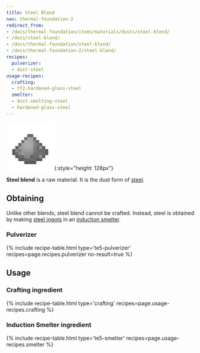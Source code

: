 ```yaml
---
title: Steel Blend
nav: thermal-foundation-2
redirect_from:
- /docs/thermal-foundation/items/materials/dusts/steel-blend/
- /docs/steel-blend/
- /docs/thermal-foundation/steel-blend/
- /docs/thermal-foundation-2/steel-blend/
recipes:
  pulverizer:
  - dust-steel
usage-recipes:
  crafting:
  - tf2-hardened-glass-steel
  smelter:
  - dust-smelting-steel
  - hardened-glass-steel
---
```


![Steel blend](/assets/images/thermal-foundation-2/dust-steel.png){:style="height: 128px"}


**Steel blend** is a raw material. It is the dust form of
[steel](/docs/1.12/thermal-foundation-2/steel-ingot/).


Obtaining
---------

Unlike other blends, steel blend cannot be crafted. Instead, steel is obtained
by making [steel ingots](/docs/1.12/thermal-foundation-2/steel-ingot/) in an [induction
smelter](/docs/1.12/thermal-expansion-5/induction-smelter/).

### Pulverizer
{% include recipe-table.html type='te5-pulverizer' recipes=page.recipes.pulverizer no-result=true %}


Usage
-----

### Crafting ingredient
{% include recipe-table.html type='crafting' recipes=page.usage-recipes.crafting %}

### Induction Smelter ingredient
{% include recipe-table.html type='te5-smelter' recipes=page.usage-recipes.smelter %}

